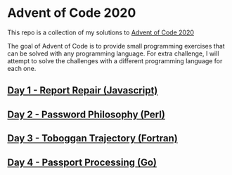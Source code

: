 # Advent of Code 2020

This repo is a collection of my solutions to [Advent of Code 2020](https://adventofcode.com/2020)

The goal of Advent of Code is to provide small programming exercises that can be solved with any programming language. For extra challenge, I will attempt to solve the challenges with a different programming language for each one.

## [Day 1 - Report Repair (Javascript)](./day1.md)
## [Day 2 - Password Philosophy (Perl)](./day2.md)
## [Day 3 - Toboggan Trajectory (Fortran)](./day3.md)
## [Day 4 - Passport Processing (Go)](./day4.md)
